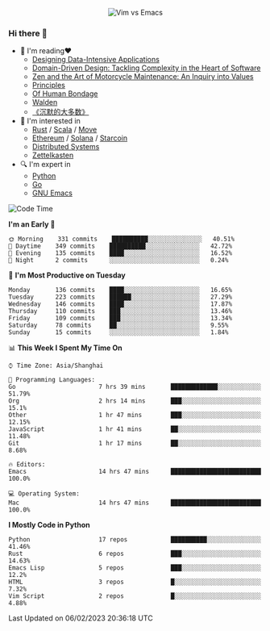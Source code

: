 <p align="center">
    <img src="https://gist.githubusercontent.com/coldnight/e696baffb094e71c96cb302118878eae/raw/40ea5053a6f66cc65f90f437e4173497da225958/banner.gif" alt="Vim vs Emacs" />
</p>

### Hi there 👋

- 📖 I'm reading❤️
    + [Designing Data-Intensive Applications](https://www.oreilly.com/library/view/designing-data-intensive-applications/9781491903063/)
    + [Domain-Driven Design: Tackling Complexity in the Heart of Software](https://www.dddcommunity.org/book/evans_2003/)
    + [Zen and the Art of Motorcycle Maintenance: An Inquiry into Values](https://en.wikipedia.org/wiki/Zen_and_the_Art_of_Motorcycle_Maintenance)
    + [Principles](https://www.principles.com/)
    + [Of Human Bondage](https://en.wikipedia.org/wiki/Of_Human_Bondage)
    + [Walden](https://en.wikipedia.org/wiki/Walden)
    + [《沉默的大多数》](https://en.wikipedia.org/wiki/Silent_majority)
- 🌱 I'm interested in
    + [Rust](https://www.rust-lang.org/) / [Scala](https://www.scala-lang.org/) / [Move](https://github.com/move-language/move/)
    + [Ethereum](https://ethereum.org/en/) / [Solana](https://solana.com/) / [Starcoin](https://github.com/starcoinorg/starcoin)
	+ [Distributed Systems](https://www.linuxzen.com/notes/topics/20200320174417_%E5%88%86%E5%B8%83%E5%BC%8F/)
	+ [Zettelkasten](https://www.linuxzen.com/notes/notes/20220120080920-slip_box/)
- 🔍 I'm expert in
    + [Python](https://www.python.org/)
    + [Go](https://go.dev/)
    + [GNU Emacs](https://www.gnu.org/software/emacs/)

<!--START_SECTION:waka-->
![Code Time](http://img.shields.io/badge/Code%20Time-1%2C878%20hrs%2057%20mins-blue)

**I'm an Early 🐤** 

```text
🌞 Morning    331 commits    ██████████░░░░░░░░░░░░░░░   40.51% 
🌆 Daytime    349 commits    ██████████░░░░░░░░░░░░░░░   42.72% 
🌃 Evening    135 commits    ████░░░░░░░░░░░░░░░░░░░░░   16.52% 
🌙 Night      2 commits      ░░░░░░░░░░░░░░░░░░░░░░░░░   0.24%

```
📅 **I'm Most Productive on Tuesday** 

```text
Monday       136 commits    ████░░░░░░░░░░░░░░░░░░░░░   16.65% 
Tuesday      223 commits    ██████░░░░░░░░░░░░░░░░░░░   27.29% 
Wednesday    146 commits    ████░░░░░░░░░░░░░░░░░░░░░   17.87% 
Thursday     110 commits    ███░░░░░░░░░░░░░░░░░░░░░░   13.46% 
Friday       109 commits    ███░░░░░░░░░░░░░░░░░░░░░░   13.34% 
Saturday     78 commits     ██░░░░░░░░░░░░░░░░░░░░░░░   9.55% 
Sunday       15 commits     ░░░░░░░░░░░░░░░░░░░░░░░░░   1.84%

```


📊 **This Week I Spent My Time On** 

```text
⌚︎ Time Zone: Asia/Shanghai

💬 Programming Languages: 
Go                       7 hrs 39 mins       █████████████░░░░░░░░░░░░   51.79% 
Org                      2 hrs 14 mins       ███░░░░░░░░░░░░░░░░░░░░░░   15.1% 
Other                    1 hr 47 mins        ███░░░░░░░░░░░░░░░░░░░░░░   12.15% 
JavaScript               1 hr 41 mins        ██░░░░░░░░░░░░░░░░░░░░░░░   11.48% 
Git                      1 hr 17 mins        ██░░░░░░░░░░░░░░░░░░░░░░░   8.68%

🔥 Editors: 
Emacs                    14 hrs 47 mins      █████████████████████████   100.0%

💻 Operating System: 
Mac                      14 hrs 47 mins      █████████████████████████   100.0%

```

**I Mostly Code in Python** 

```text
Python                   17 repos            ██████████░░░░░░░░░░░░░░░   41.46% 
Rust                     6 repos             ███░░░░░░░░░░░░░░░░░░░░░░   14.63% 
Emacs Lisp               5 repos             ███░░░░░░░░░░░░░░░░░░░░░░   12.2% 
HTML                     3 repos             █░░░░░░░░░░░░░░░░░░░░░░░░   7.32% 
Vim Script               2 repos             █░░░░░░░░░░░░░░░░░░░░░░░░   4.88%

```



 Last Updated on 06/02/2023 20:36:18 UTC
<!--END_SECTION:waka-->

